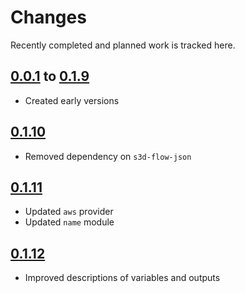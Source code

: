 # Changes
Recently completed and planned work is tracked here.

## [0.0.1](.) to [0.1.9](.)
- Created early versions

## [0.1.10](.)
- Removed dependency on `s3d-flow-json`

## [0.1.11](.)
- Updated `aws` provider
- Updated `name` module

## [0.1.12](.)
- Improved descriptions of variables and outputs
